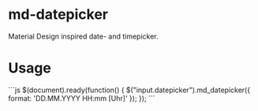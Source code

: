 # md-datepicker
Material Design inspired date- and timepicker.

# Usage
´´´js
$(document).ready(function() {
	$("input.datepicker").md_datepicker({
		format: 'DD.MM.YYYY HH:mm [Uhr]'
	});
});
´´´